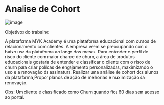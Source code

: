# Analise de Cohort


![image](https://github.com/user-attachments/assets/01f386e1-584e-43da-9a26-88e65d0883a3)



Objetivos do trabalho:

A plataforma MYK Academy é uma plataforma educacional com cursos de relacionamento com clientes. A empresa veem se preocupando com o baixo uso da plataforma ao longo dos meses. Para entender o perfil de risco do cliente com maior chance de churn, a área de produtos educacionais gostaria de entender e classificar o cliente com o risco de churn para criar políIcas de engajamento personalizadas, maximizando o uso e a renovação da assinatura. Realizar uma análise de cohort dos alunos da plataforma,Propor planos de ação de melhorias e maximização da renovação.

Obs: Um cliente é classificado como Churn quando fica 60 dias sem acesso ao portal.

